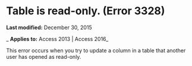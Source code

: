
# Table <name> is read-only. (Error 3328)

 **Last modified:** December 30, 2015

 _ **Applies to:** Access 2013 | Access 2016_

This error occurs when you try to update a column in a table that another user has opened as read-only.

